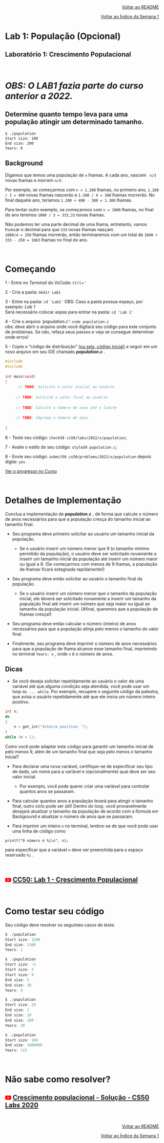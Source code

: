 <p align="right">
   <a href="https://patyfil.github.io/cs50-cc50-harvard/">Voltar ao README</a>
</p>
<p align="right">
   <a href="https://patyfil.github.io/cs50-cc50-harvard/1-C.html">Voltar ao Índice da Semana 1</a>
</p>

# Lab 1: População (Opcional)  

## Laboratório 1: Crescimento Populacional  

<br>

# ***OBS: O LAB1 fazia parte do curso anterior a 2022.***  

## Determine quanto tempo leva para uma população atingir um determinado tamanho.

```
$ ./population
Start size: 100
End size: 200
Years: 9
```  

## Background  

Digamos que temos uma população de `n` lhamas. A cada ano, nascem <code> n/3</code> novas lhamas e morrem `n/4`.  

Por exemplo, se começarmos com `n = 1.200` lhamas, no primeiro ano, `1.200 / 3 = 400` novas lhamas nascerão e `1.200 / 4 = 300` lhamas morrerão. No final daquele ano, teríamos `1.200 + 400 - 300 = 1.300` lhamas.  

Para tentar outro exemplo, se começarmos com `n = 1000` lhamas, no final do ano teremos `1000 / 3 = 333,33` novas lhamas.  

Não podemos ter uma parte decimal de uma lhama, entretanto, vamos truncar o decimal para que `333` novas lhamas nasçam.  
`1000/4 = 250` lhamas morrerão, então terminaremos com um total de `1000 + 333 - 250 = 1083` lhamas no final do ano.  

<br>  

# Começando  

1 - Entre no *Terminal* do VsCode: `Ctrl`+`'`  

2 - Crie a pasta: `mkdir Lab1`  

3 - Entre na pasta: `cd 'Lab1'` 
OBS: Caso a pasta possua espaço, por exemplo: *Lab 1*  
Será necessário colocar aspas para entrar na pasta: `cd 'Lab 1'` 

4 - Crie o arquivo *'population.c'*: `code population.c`  
obs: deve abrir o arquivo onde você digitará seu código para este conjunto de problemas. Se não, refaça seus passos e veja se consegue determinar onde errou!  

5 - Copie o “código de distribuição” [(ou seja, código inicial)](cdn.cs50.net/2020/fall/labs/1/population.c) a seguir em um novo arquivo em seu IDE chamado ***population.c*** .

```c
#include  
#include

int main(void)
{
      // TODO: Solicite o valor inicial ao usuário

     // TODO: Solicite o valor final ao usuário

     // TODO: Calcule o número de anos até o limite

     // TODO: Imprima o número de anos

}
```  

6 - Teste seu código: `check50 cs50/labs/2022/x/population`;  

7 - Avalie o estilo do seu código: `style50 population.c`;  

8 - Envie seu código: `submit50 cs50/problems/2022/x/population` depois digite: `yes`  

[Ver o progresso no Curso](https://cs50.me/cs50x)

&nbsp;

# Detalhes de Implementação  

Conclua a implementação de ***population.c*** , de forma que calcule o número de anos necessários para que a população cresça do tamanho inicial ao tamanho final.  

* Seu programa deve primeiro solicitar ao usuário um tamanho inicial da população.  

   * Se o usuário inserir um número menor que 9 (o tamanho mínimo permitido da população), o usuário deve ser solicitado novamente a inserir um tamanho inicial da população até inserir um número maior ou igual a 9. (Se começarmos com menos de 9 lhamas, a população de lhamas ficará estagnada rapidamente!)  

* Seu programa deve então solicitar ao usuário o tamanho final da população.  

   * Se o usuário inserir um número menor que o tamanho da população inicial, ele deverá ser solicitado novamente a inserir um tamanho da população final até inserir um número que seja maior ou igual ao tamanho da população inicial. (Afinal, queremos que a população de lhamas cresça!)  

* Seu programa deve então calcular o número (inteiro) de anos necessários para que a população atinja pelo menos o tamanho do valor final.  

* Finalmente, seu programa deve imprimir o número de anos necessários para que a população de lhama alcance esse tamanho final, imprimindo no terminal `Years: n` , onde `n` é o número de anos.  

## Dicas  

* Se você deseja solicitar repetidamente ao usuário o valor de uma variável até que alguma condição seja atendida, você pode usar um loop `do ... while`. Por exemplo, recupere o seguinte código da palestra, que avisa o usuário repetidamente até que ele insira um número inteiro positivo.  

```c
int n;
do
{
    n = get_int("Inteiro positivo: ");
}
while (n < 1);
```  

Como você pode adaptar este código para garantir um tamanho inicial de pelo menos 9, além de um tamanho final que seja pelo menos o tamanho inicial?  

* Para declarar uma nova variável, certifique-se de especificar seu tipo de dado, um nome para a variável e (opcionalmente) qual deve ser seu valor inicial.  

   * Por exemplo, você pode querer criar uma variável para controlar quantos anos se passaram.  

* Para calcular quantos anos a população levará para atingir o tamanho final, outro ciclo pode ser útil! Dentro do loop, você provavelmente desejará atualizar o tamanho da população de acordo com a fórmula em Background e atualizar o número de anos que se passaram.  

* Para imprimir um inteiro `n` no terminal, lembre-se de que você pode usar uma linha de código como  

```
printf("O número é %i\n", n);
```  
para especificar que a variável `n` deve ser preenchida para o espaço reservado `%i` .  

<br>  

## <img src="../assets/youtube.svg" width=20 /> [CC50: Lab 1 - Crescimento Populacional](https://www.youtube.com/watch?v=PIBkoMVoLss)  

<br> 

# Como testar seu código  

Seu código deve resolver os seguintes casos de teste:  

```c
$ ./population
Start size: 1200
End size: 1300
Years: 1
```  
```c  
$ ./population
Start size: -5
Start size: 3
Start size: 9
End size: 5
End size: 18
Years: 8
```
```c  
$ ./population
Start size: 20
End size: 1
End size: 10
End size: 100
Years: 20
```
```c  
$ ./population
Start size: 100
End size: 1000000
Years: 115
```

&nbsp;

# Não sabe como resolver?  

## <img src="../assets/youtube.svg" width=20 /> [Crescimento populacional - Solução - CS50 Labs 2020](https://www.youtube.com/watch?v=2CcqQnLbGOE&t=21s)

&nbsp;

<p align="right">
   <a href="https://patyfil.github.io/cs50-cc50-harvard/">Voltar ao README</a>
</p>
<p align="right">
   <a href="https://patyfil.github.io/cs50-cc50-harvard/1-C.html">Voltar ao Índice da Semana 1</a>
</p>
